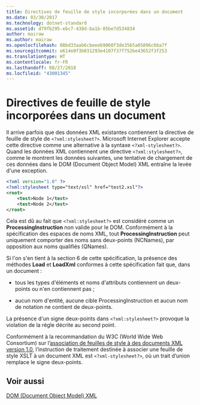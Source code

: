 ```yaml
---
title: Directives de feuille de style incorporées dans un document
ms.date: 03/30/2017
ms.technology: dotnet-standard
ms.assetid: d79fb295-ebc7-438d-ba1b-05be7d534834
author: mairaw
ms.author: mairaw
ms.openlocfilehash: 08bd33aab6cbeeeb9060f3de3565a05896c6ba7f
ms.sourcegitcommit: e614e0f3b031293e4107f37f752be43652f3f253
ms.translationtype: HT
ms.contentlocale: fr-FR
ms.lasthandoff: 08/27/2018
ms.locfileid: "43001345"
---
```

# <a name="style-sheet-directives-embedded-in-a-document"></a>Directives de feuille de style incorporées dans un document

Il arrive parfois que des données XML existantes contiennent la directive de feuille de style de `<?xml:stylesheet?>`. Microsoft Internet Explorer accepte cette directive comme une alternative à la syntaxe `<?xml-stylesheet?>`. Quand les données XML contiennent une directive `<?xml:stylesheet?>`, comme le montrent les données suivantes, une tentative de chargement de ces données dans le DOM (Document Object Model) XML entraîne la levée d'une exception.

```xml
<?xml version="1.0" ?>
<?xml:stylesheet type="text/xsl" href="test2.xsl"?>
<root>
    <test>Node 1</test>
    <test>Node 2</test>
</root>
```

Cela est dû au fait que `<?xml:stylesheet?>` est considéré comme un **ProcessingInstruction** non valide pour le DOM. Conformément à la spécification des espaces de noms XML, tout **ProcessingInstruction** peut uniquement comporter des noms sans deux-points (NCNames), par opposition aux noms qualifiés (QNames).

Si l'on s'en tient à la section 6 de cette spécification, la présence des méthodes **Load** et **LoadXml** conformes à cette spécification fait que, dans un document :

- tous les types d'éléments et noms d'attributs contiennent un deux-points ou n'en contiennent pas ;

- aucun nom d'entité, aucune cible ProcessingInstruction et aucun nom de notation ne contient de deux-points.

La présence d'un signe deux-points dans `<?xml:stylesheet?>` provoque la violation de la règle décrite au second point.

Conformément à la recommandation du W3C (World Wide Web Consortium) sur l’[association de feuilles de style à des documents XML version 1.0](https://www.w3.org/TR/xml-stylesheet/), l’instruction de traitement destinée à associer une feuille de style XSLT à un document XML est `<?xml-stylesheet?>`, où un trait d’union remplace le signe deux-points.

## <a name="see-also"></a>Voir aussi

[DOM (Document Object Model) XML](xml-document-object-model-dom.md)  